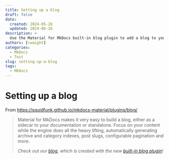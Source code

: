 ```yaml
---
title: Setting up a blog
draft: false
date:
  created: 2024-05-28
  updated: 2024-06-26
description: >
  Use the Material for MkDocs built-in blog plugin to add a blog to your site.
authors: [rwaight]
categories:
  - MkDocs
  - Test
slug: setting-up-a-blog
tags:
  - MkDocs
---
```


# Setting up a blog

From https://squidfunk.github.io/mkdocs-material/plugins/blog/

> Material for MkDocs makes it very easy to build a blog, either as a sidecar to your documentation or standalone. Focus on your content while the engine does all the heavy lifting, automatically generating archive and category indexes, post slugs, configurable pagination and more.
> 
> _Check out our [blog](https://squidfunk.github.io/mkdocs-material/setup/setting-up-a-blog/), which is created with the new [built-in blog plugin](https://squidfunk.github.io/mkdocs-material/plugins/blog/)!_

